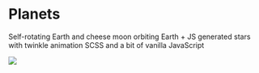 # Planets
Self-rotating Earth and cheese moon orbiting Earth + JS generated stars with twinkle animation
SCSS and a bit of vanilla JavaScript

![](https://res.cloudinary.com/dshmwg7vw/image/upload/v1551125112/planets.png)
